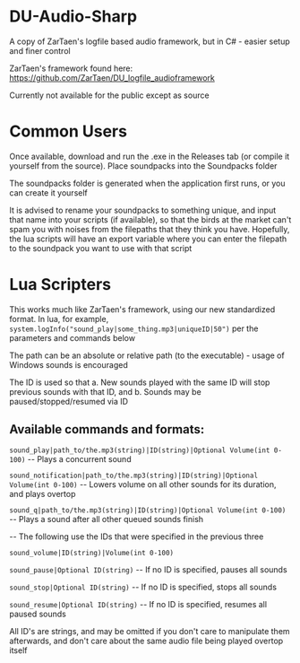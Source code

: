 # DU-Audio-Sharp
A copy of ZarTaen's logfile based audio framework, but in C# - easier setup and finer control

ZarTaen's framework found here: https://github.com/ZarTaen/DU_logfile_audioframework


Currently not available for the public except as source

# Common Users
Once available, download and run the .exe in the Releases tab (or compile it yourself from the source).  Place soundpacks into the Soundpacks folder

The soundpacks folder is generated when the application first runs, or you can create it yourself

It is advised to rename your soundpacks to something unique, and input that name into your scripts (if available), so that the birds at the market can't spam you with noises from the filepaths that they think you have.  Hopefully, the lua scripts will have an export variable where you can enter the filepath to the soundpack you want to use with that script


# Lua Scripters
This works much like ZarTaen's framework, using our new standardized format.  In lua, for example, `system.logInfo("sound_play|some_thing.mp3|uniqueID|50")` per the parameters and commands below

The path can be an absolute or relative path (to the executable) - usage of Windows sounds is encouraged

The ID is used so that a. New sounds played with the same ID will stop previous sounds with that ID, and b. Sounds may be paused/stopped/resumed via ID

## Available commands and formats:

`sound_play|path_to/the.mp3(string)|ID(string)|Optional Volume(int 0-100)` -- Plays a concurrent sound

`sound_notification|path_to/the.mp3(string)|ID(string)|Optional Volume(int 0-100)` -- Lowers volume on all other sounds for its duration, and plays overtop

`sound_q|path_to/the.mp3(string)|ID(string)|Optional Volume(int 0-100)` -- Plays a sound after all other queued sounds finish

-- The following use the IDs that were specified in the previous three

`sound_volume|ID(string)|Volume(int 0-100)`

`sound_pause|Optional ID(string)` -- If no ID is specified, pauses all sounds

`sound_stop|Optional ID(string)` -- If no ID is specified, stops all sounds

`sound_resume|Optional ID(string)` -- If no ID is specified, resumes all paused sounds


All ID's are strings, and may be omitted if you don't care to manipulate them afterwards, and don't care about the same audio file being played overtop itself

